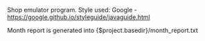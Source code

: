 Shop emulator program.
Style used: Google - https://google.github.io/styleguide/javaguide.html

Month report is generated into {$project.basedir}/month_report.txt
